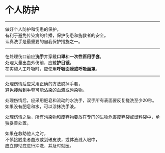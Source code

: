 # 个人防护

---

做好个人防护和伤患的保护，  
有利于避免传染病的传播，保护伤患和施救者的安全。  
认真洗手是最重要的自我保护措施之一。

---

在处理伤口前应**洗手**并穿戴**口罩**和**一次性医用手套**，  
处理大量出血外伤前，应戴**护目镜**，  
在实施人工呼吸时，应使用**呼吸面膜或呼吸面罩**。

---

处理伤情后应采用正确的方法脱掉手套，  
避免接触到手套可能沾染的血液或污染物。

处理伤情后，应采用肥皂和流动的水洗手，双手所有表面要反复搓洗至少20秒。  
如果没有肥皂和水，可以涂抹洗手液。

处理伤情之后，所有污染物和废弃物要放在专门的生物危害废弃袋或塑料袋中，单独妥善处置。

如果在救助他人之时，  
不慎接触患者血液或划破皮肤，或体液溅入眼中，  
应立即彻底进行冲洗，并及时就医。

